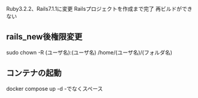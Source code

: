 Ruby3.2.2、Rails7.1.1に変更
Railsプロジェクトを作成まで完了
再ビルドができない

## rails_new後権限変更 

sudo chown -R (ユーザ名):(ユーザ名)  /home/(ユーザ名)/(フォルダ名)

## コンテナの起動

docker compose up -d
-でなくスペース
